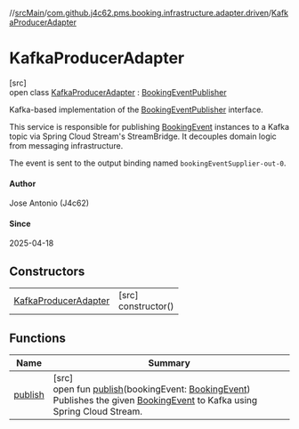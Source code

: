 //[srcMain](../../../index.md)/[com.github.j4c62.pms.booking.infrastructure.adapter.driven](../index.md)/[KafkaProducerAdapter](index.md)

# KafkaProducerAdapter

[src]\
open
class [KafkaProducerAdapter](index.md) : [BookingEventPublisher](../../com.github.j4c62.pms.booking.domain.driven/-booking-event-publisher/index.md)

Kafka-based implementation of
the [BookingEventPublisher](../../com.github.j4c62.pms.booking.domain.driven/-booking-event-publisher/index.md)
interface.

This service is responsible for
publishing [BookingEvent](../../com.github.j4c62.pms.booking.domain.aggregate.event/-booking-event/index.md) instances
to a Kafka topic via Spring Cloud Stream's StreamBridge. It decouples domain logic from messaging infrastructure.

The event is sent to the output binding named `bookingEventSupplier-out-0`.

#### Author

Jose Antonio (J4c62)

#### Since

2025-04-18

## Constructors

|                                                    |                        |
|----------------------------------------------------|------------------------|
| [KafkaProducerAdapter](-kafka-producer-adapter.md) | [src]<br>constructor() |

## Functions

| Name                  | Summary                                                                                                                                                                                                                                                                                                               |
|-----------------------|-----------------------------------------------------------------------------------------------------------------------------------------------------------------------------------------------------------------------------------------------------------------------------------------------------------------------|
| [publish](publish.md) | [src]<br>open fun [publish](publish.md)(bookingEvent: [BookingEvent](../../com.github.j4c62.pms.booking.domain.aggregate.event/-booking-event/index.md))<br>Publishes the given [BookingEvent](../../com.github.j4c62.pms.booking.domain.aggregate.event/-booking-event/index.md) to Kafka using Spring Cloud Stream. |